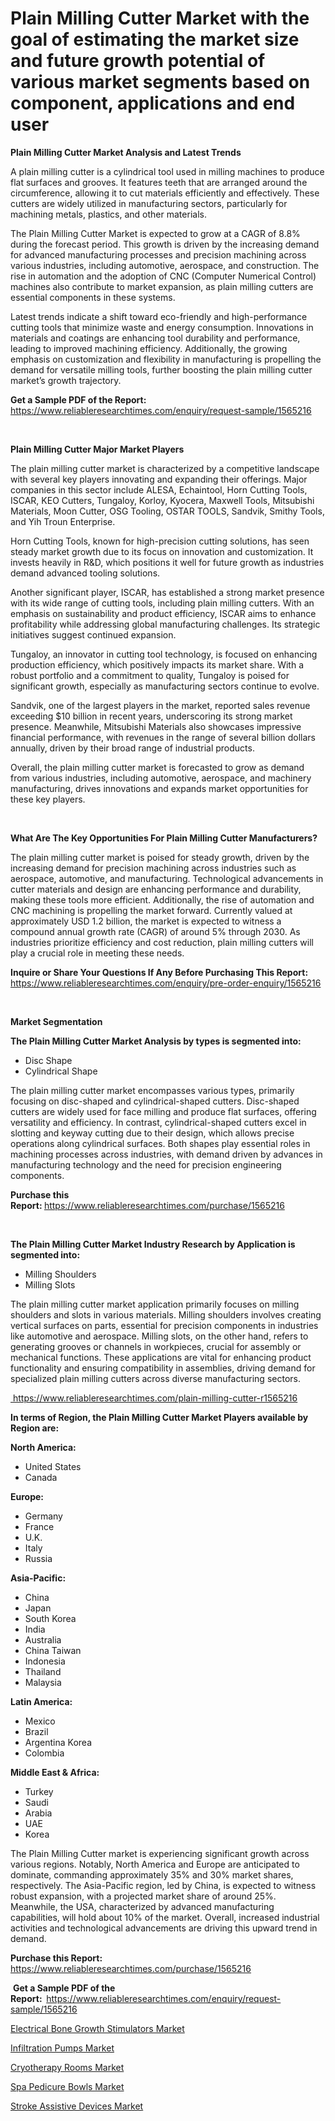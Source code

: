 <p><h1>Plain Milling Cutter Market with the goal of estimating the market size and future growth potential of various market segments based on component, applications and end user</h1></p><p><strong>Plain Milling Cutter Market Analysis and Latest Trends</strong></p>
<p><p>A plain milling cutter is a cylindrical tool used in milling machines to produce flat surfaces and grooves. It features teeth that are arranged around the circumference, allowing it to cut materials efficiently and effectively. These cutters are widely utilized in manufacturing sectors, particularly for machining metals, plastics, and other materials.</p><p>The Plain Milling Cutter Market is expected to grow at a CAGR of 8.8% during the forecast period. This growth is driven by the increasing demand for advanced manufacturing processes and precision machining across various industries, including automotive, aerospace, and construction. The rise in automation and the adoption of CNC (Computer Numerical Control) machines also contribute to market expansion, as plain milling cutters are essential components in these systems.</p><p>Latest trends indicate a shift toward eco-friendly and high-performance cutting tools that minimize waste and energy consumption. Innovations in materials and coatings are enhancing tool durability and performance, leading to improved machining efficiency. Additionally, the growing emphasis on customization and flexibility in manufacturing is propelling the demand for versatile milling tools, further boosting the plain milling cutter market’s growth trajectory.</p></p>
<p><strong>Get a Sample PDF of the Report:&nbsp;</strong> <a href="https://www.reliableresearchtimes.com/enquiry/request-sample/1565216?utm_campaign=3522&utm_medium=2&utm_source=Github&utm_content=ia&utm_term=08042025&utm_id=plain-milling-cutter">https://www.reliableresearchtimes.com/enquiry/request-sample/1565216</a></p>
<p>&nbsp;</p>
<p><strong>Plain Milling Cutter Major Market Players</strong></p>
<p><p>The plain milling cutter market is characterized by a competitive landscape with several key players innovating and expanding their offerings. Major companies in this sector include ALESA, Echaintool, Horn Cutting Tools, ISCAR, KEO Cutters, Tungaloy, Korloy, Kyocera, Maxwell Tools, Mitsubishi Materials, Moon Cutter, OSG Tooling, OSTAR TOOLS, Sandvik, Smithy Tools, and Yih Troun Enterprise.</p><p>Horn Cutting Tools, known for high-precision cutting solutions, has seen steady market growth due to its focus on innovation and customization. It invests heavily in R&D, which positions it well for future growth as industries demand advanced tooling solutions.</p><p>Another significant player, ISCAR, has established a strong market presence with its wide range of cutting tools, including plain milling cutters. With an emphasis on sustainability and product efficiency, ISCAR aims to enhance profitability while addressing global manufacturing challenges. Its strategic initiatives suggest continued expansion.</p><p>Tungaloy, an innovator in cutting tool technology, is focused on enhancing production efficiency, which positively impacts its market share. With a robust portfolio and a commitment to quality, Tungaloy is poised for significant growth, especially as manufacturing sectors continue to evolve.</p><p>Sandvik, one of the largest players in the market, reported sales revenue exceeding $10 billion in recent years, underscoring its strong market presence. Meanwhile, Mitsubishi Materials also showcases impressive financial performance, with revenues in the range of several billion dollars annually, driven by their broad range of industrial products.</p><p>Overall, the plain milling cutter market is forecasted to grow as demand from various industries, including automotive, aerospace, and machinery manufacturing, drives innovations and expands market opportunities for these key players.</p></p>
<p>&nbsp;</p>
<p><strong>What Are The Key Opportunities For Plain Milling Cutter Manufacturers?</strong></p>
<p><p>The plain milling cutter market is poised for steady growth, driven by the increasing demand for precision machining across industries such as aerospace, automotive, and manufacturing. Technological advancements in cutter materials and design are enhancing performance and durability, making these tools more efficient. Additionally, the rise of automation and CNC machining is propelling the market forward. Currently valued at approximately USD 1.2 billion, the market is expected to witness a compound annual growth rate (CAGR) of around 5% through 2030. As industries prioritize efficiency and cost reduction, plain milling cutters will play a crucial role in meeting these needs.</p></p>
<p><strong>Inquire or Share Your Questions If Any Before Purchasing This Report:</strong> <a href="https://www.reliableresearchtimes.com/enquiry/pre-order-enquiry/1565216?utm_campaign=3522&utm_medium=2&utm_source=Github&utm_content=ia&utm_term=08042025&utm_id=plain-milling-cutter">https://www.reliableresearchtimes.com/enquiry/pre-order-enquiry/1565216</a></p>
<p>&nbsp;</p>
<p><strong>Market Segmentation</strong></p>
<p><strong>The Plain Milling Cutter Market Analysis by types is segmented into:</strong></p>
<p><ul><li>Disc Shape</li><li>Cylindrical Shape</li></ul></p>
<p><p>The plain milling cutter market encompasses various types, primarily focusing on disc-shaped and cylindrical-shaped cutters. Disc-shaped cutters are widely used for face milling and produce flat surfaces, offering versatility and efficiency. In contrast, cylindrical-shaped cutters excel in slotting and keyway cutting due to their design, which allows precise operations along cylindrical surfaces. Both shapes play essential roles in machining processes across industries, with demand driven by advances in manufacturing technology and the need for precision engineering components.</p></p>
<p><strong>Purchase this Report:&nbsp;</strong><a href="https://www.reliableresearchtimes.com/purchase/1565216?utm_campaign=3522&utm_medium=2&utm_source=Github&utm_content=ia&utm_term=08042025&utm_id=plain-milling-cutter">https://www.reliableresearchtimes.com/purchase/1565216</a></p>
<p>&nbsp;</p>
<p><strong>The Plain Milling Cutter Market Industry Research by Application is segmented into:</strong></p>
<p><ul><li>Milling Shoulders</li><li>Milling Slots</li></ul></p>
<p><p>The plain milling cutter market application primarily focuses on milling shoulders and slots in various materials. Milling shoulders involves creating vertical surfaces on parts, essential for precision components in industries like automotive and aerospace. Milling slots, on the other hand, refers to generating grooves or channels in workpieces, crucial for assembly or mechanical functions. These applications are vital for enhancing product functionality and ensuring compatibility in assemblies, driving demand for specialized plain milling cutters across diverse manufacturing sectors.</p></p>
<p><a href="https://www.reliableresearchtimes.com/plain-milling-cutter-r1565216?utm_campaign=3522&utm_medium=2&utm_source=Github&utm_content=ia&utm_term=08042025&utm_id=plain-milling-cutter">&nbsp;https://www.reliableresearchtimes.com/plain-milling-cutter-r1565216</a></p>
<p><strong>In terms of Region, the Plain Milling Cutter Market Players available by Region are:</strong></p>
<p>
    <p> <strong> North America: </strong>
        <ul>
            <li>United States</li>
            <li>Canada</li>
        </ul>
        </p> 
    <p> <strong> Europe: </strong>
        <ul>
            <li>Germany</li>
            <li>France</li>
            <li>U.K.</li>
            <li>Italy</li>
            <li>Russia</li>
        </ul>
        </p> 
    <p> <strong> Asia-Pacific: </strong>
        <ul>
            <li>China</li>
            <li>Japan</li>
            <li>South Korea</li>
            <li>India</li>
            <li>Australia</li>
            <li>China Taiwan</li>
            <li>Indonesia</li>
            <li>Thailand</li>
            <li>Malaysia</li>
        </ul>
        </p> 
    <p> <strong> Latin America: </strong>
        <ul>
            <li>Mexico</li>
            <li>Brazil</li>
            <li>Argentina Korea</li>
            <li>Colombia</li>
        </ul>
        </p> 
    <p> <strong> Middle East & Africa: </strong>
        <ul>
            <li>Turkey</li>
            <li>Saudi</li>
            <li>Arabia</li>
            <li>UAE</li>
            <li>Korea</li>
        </ul>
    </p>
    </p>
<p><p>The Plain Milling Cutter market is experiencing significant growth across various regions. Notably, North America and Europe are anticipated to dominate, commanding approximately 35% and 30% market shares, respectively. The Asia-Pacific region, led by China, is expected to witness robust expansion, with a projected market share of around 25%. Meanwhile, the USA, characterized by advanced manufacturing capabilities, will hold about 10% of the market. Overall, increased industrial activities and technological advancements are driving this upward trend in demand.</p></p>
<p><strong>Purchase this Report: </strong><a href="https://www.reliableresearchtimes.com/purchase/1565216?utm_campaign=3522&utm_medium=2&utm_source=Github&utm_content=ia&utm_term=08042025&utm_id=plain-milling-cutter">https://www.reliableresearchtimes.com/purchase/1565216</a></p>
<p>&nbsp;<strong>Get a Sample PDF of the Report:&nbsp;&nbsp;</strong><a href="https://www.reliableresearchtimes.com/enquiry/request-sample/1565216?utm_campaign=3522&utm_medium=2&utm_source=Github&utm_content=ia&utm_term=08042025&utm_id=plain-milling-cutter">https://www.reliableresearchtimes.com/enquiry/request-sample/1565216</a></p>
<p><strong></strong></p>
<p><p><a href="https://www.linkedin.com/pulse/electrical-bone-growth-stimulators-market-study-examiningthe-akl4e?utm_campaign=3522&utm_medium=2&utm_source=Github&utm_content=ia&utm_term=08042025&utm_id=plain-milling-cutter">Electrical Bone Growth Stimulators Market</a></p><p><a href="https://www.linkedin.com/pulse/factors-driving-growth-infiltration-pumps-market-projected-size-g6m0c?utm_campaign=3522&utm_medium=2&utm_source=Github&utm_content=ia&utm_term=08042025&utm_id=plain-milling-cutter">Infiltration Pumps Market</a></p><p><a href="https://www.linkedin.com/pulse/cryotherapy-rooms-market-research-report-2025-2032-fetch-metrics-n5kme?utm_campaign=3522&utm_medium=2&utm_source=Github&utm_content=ia&utm_term=08042025&utm_id=plain-milling-cutter">Cryotherapy Rooms Market</a></p><p><a href="https://www.linkedin.com/pulse/spa-pedicure-bowls-market-refracting-trends-consumer-behaviors-ecrrc?utm_campaign=3522&utm_medium=2&utm_source=Github&utm_content=ia&utm_term=08042025&utm_id=plain-milling-cutter">Spa Pedicure Bowls Market</a></p><p><a href="https://www.linkedin.com/pulse/stroke-assistive-devices-market-analysis-revenue-forecast-nenvc?utm_campaign=3522&utm_medium=2&utm_source=Github&utm_content=ia&utm_term=08042025&utm_id=plain-milling-cutter">Stroke Assistive Devices Market</a></p></p>